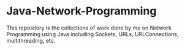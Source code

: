 # Java-Network-Programming
This repository is the collections of work done by me on Network Programming using Java including Sockets, URLs, URLConnections, multithreading, etc.
